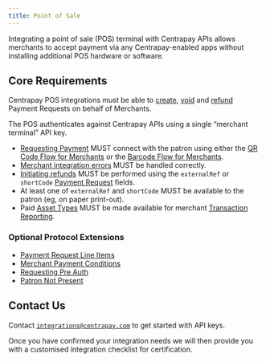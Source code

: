 ```yaml
---
title: Point of Sale
---
```


Integrating a point of sale (POS) terminal with Centrapay APIs allows merchants to accept payment via any Centrapay-enabled apps without installing additional POS hardware or software.

## Core Requirements

Centrapay POS integrations must be able to [create](https://docs.centrapay.com/api/payment-requests#create-a-payment-request), [void](https://docs.centrapay.com/api/payment-requests#void-a-payment-request-experimental) and [refund](https://docs.centrapay.com/api/payment-requests#refund-a-payment-request-experimental) Payment Requests on behalf of Merchants.

The POS authenticates against Centrapay APIs using a single “merchant terminal” API key.

- [Requesting Payment](https://www.notion.so/Requesting-Payment-ad4c917a690a4bc3a4de5fc04a7396c2) MUST connect with the patron using either the [QR Code Flow for Merchants](https://www.notion.so/QR-Code-Flow-for-Merchants-a445069e6d9041b48f03bbc22bd5258a) or the [Barcode Flow for Merchants](https://www.notion.so/Barcode-Flow-for-Merchants-482ac4e5879642378297f3ad17a68b54).
- [Merchant integration errors](https://docs.centrapay.com/guides/merchant-integration-error-handling) MUST be handled correctly.
- [Initiating refunds](https://docs.centrapay.com/guides/initiating-refunds) MUST be performed using the `externalRef` or `shortCode` [Payment Request](https://docs.centrapay.com/api/payment-requests#payment-request) fields.
- At least one of `externalRef` and `shortCode` MUST be available to the patron (eg, on paper print-out).
- Paid [Asset Types](https://docs.centrapay.com/api/asset-types) MUST be made available for merchant [Transaction Reporting](https://www.notion.so/Transaction-Reporting-3e80c48d8241400ba25d9d169fdaff59).

### Optional Protocol Extensions

- [Payment Request Line Items](/guides/payment-request-line-items)
- [Merchant Payment Conditions](/guides/merchant-payment-conditions)
- [Requesting Pre Auth](/guides/requesting-pre-auth)
- [Patron Not Present](/guides/patron-not-present)


## Contact Us

Contact [`integrations@centrapay.com`](mailto:integrations@centrapay.com) to get started with API keys.

Once you have confirmed your integration needs we will then provide you with a customised integration checklist for certification.
